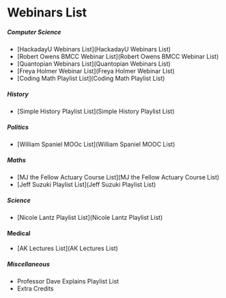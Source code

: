 # Webinars List

##### Computer Science

- [HackadayU Webinars List](HackadayU Webinars List)
- [Robert Owens BMCC Webinar List](Robert Owens BMCC Webinar List)
- [Quantopian Webinars List](Quantopian Webinars List)
- [Freya Holmer Webinar List](Freya Holmer Webinar List)
- [Coding Math Playlist List](Coding Math Playlist List)

##### History

- [Simple History Playlist List](Simple History Playlist List)

##### Politics

- [William Spaniel MOOc List](William Spaniel MOOC List)

##### Maths

- [MJ the Fellow Actuary Course List](MJ the Fellow Actuary Course List)
- [Jeff Suzuki Playlist List](Jeff Suzuki Playlist List)

##### Science

- [Nicole Lantz Playlist List](Nicole Lantz Playlist List)

#### Medical

- [AK Lectures List](AK Lectures List)

##### Miscellaneous

- Professor Dave Explains Playlist List
- Extra Credits
